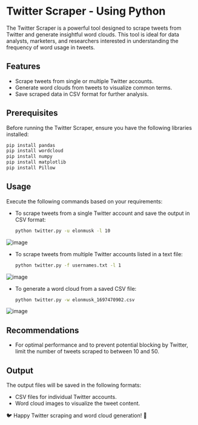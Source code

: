 # Twitter Scraper - Using Python

The Twitter Scraper is a powerful tool designed to scrape tweets from Twitter and generate insightful word clouds. This tool is ideal for data analysts, marketers, and researchers interested in understanding the frequency of word usage in tweets.

## Features

- Scrape tweets from single or multiple Twitter accounts.
- Generate word clouds from tweets to visualize common terms.
- Save scraped data in CSV format for further analysis.

## Prerequisites

Before running the Twitter Scraper, ensure you have the following libraries installed:

```bash
pip install pandas
pip install wordcloud
pip install numpy
pip install matplotlib
pip install Pillow
```

## Usage

Execute the following commands based on your requirements:
- To scrape tweets from a single Twitter account and save the output in CSV format:
   ```bash
   python twitter.py -u elonmusk -l 10
   ```
![image](https://github.com/Alien-C00de/Twitter-Scrapper/assets/138598543/4efd686c-dbb9-45c5-89e9-f64194f88b41)
- To scrape tweets from multiple Twitter accounts listed in a text file:
   ```bash
   python twitter.py -f usernames.txt -l 1
   ```
![image](https://github.com/Alien-C00de/Twitter-Scrapper/assets/138598543/29cf1e58-5cec-45d2-ae76-7790d5ceaad0)
   
- To generate a word cloud from a saved CSV file:
   ```bash
   python twitter.py -w elonmusk_1697470902.csv
   ```
![image](https://github.com/Alien-C00de/Twitter-Scrapper/assets/138598543/f5603ba5-1c63-487f-9a8a-ebf5b26f7c1f)
## Recommendations

- For optimal performance and to prevent potential blocking by Twitter, limit the number of tweets scraped to between 10 and 50.

## Output

The output files will be saved in the following formats:

- CSV files for individual Twitter accounts.
- Word cloud images to visualize the tweet content.

🐦 Happy Twitter scraping and word cloud generation! 🌟
